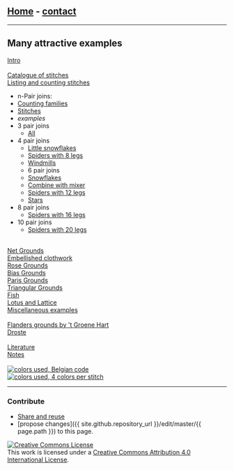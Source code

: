 ## [Home](https://d-bl.github.io) - [contact](https://groundforge.wordpress.com)

---

## Many attractive examples

[Intro](/MAE-gf/index)  
&nbsp;  
[Catalogue of stitches](/MAE-gf/docs/stitches)  
[Listing and counting stitches](/MAE-gf/docs/counting)

* n-Pair joins:
* [Counting families](/MAE-gf/docs/counting-snow)  
* [Stitches](/MAE-gf/docs/snow-stitches)
* *examples*  
* 3 pair joins
  * [All](/MAE-gf/docs/snow_3)
* 4 pair joins
  * [Little snowflakes](/MAE-gf/docs/snowflakes)  
  * [Spiders with 8 legs](/MAE-gf/docs/spin_04)  
  * [Windmills](/MAE-gf/docs/windmills)
  * 6 pair joins
  * [Snowflakes](/MAE-gf/docs/snow_6)
  * [Combine with mixer](/GroundForge/mix4snow/)
  * [Spiders with 12 legs](/MAE-gf/docs/spin_06)  
  * [Stars](/MAE-gf/docs/star_6)
* 8 pair joins
  * [Spiders with 16 legs](/MAE-gf/docs/spin_08)
* 10 pair joins
  * [Spiders with 20 legs](/MAE-gf/docs/spin_10)  
 
&nbsp;  
[Net Grounds](/MAE-gf/docs/nets)  
[Embellished clothwork](/MAE-gf/docs/ec)  
[Rose Grounds](/MAE-gf/docs/roses)  
[Bias Grounds](/MAE-gf/docs/bias)  
[Paris Grounds](/MAE-gf/docs/paris)  
[Triangular Grounds](/MAE-gf/docs/tria)  
[Fish](/MAE-gf/docs/fish)  
[Lotus and Lattice](/MAE-gf/docs/lotus)  
[Miscellaneous examples](/MAE-gf/docs/misca)  
&nbsp;  
[Flanders grounds by 't Groene Hart](/MAE-gf/docs/flanders)  
[Droste](/MAE-gf/docs/droste)  
&nbsp;  
[Literature](/MAE-gf/docs/literature)  
[Notes](/MAE-gf/docs/tricks)  
&nbsp;  
[![colors used, Belgian code](/MAE-gf/images/w-color.png)](/MAE-gf/docs/tricks#color-code)  
[![colors used, 4 colors per stitch](/MAE-gf/images/to-color-rules.png)](/GroundForge-help/color-rules)

---

### Contribute

- [Share and reuse](/GroundForge-help/Reuse)
- [propose changes]({{ site.github.repository_url }}/edit/master/{{ page.path }}) to this page.

[![Creative Commons License](/MAE-gf/assets/images/CC-BY-80x15.png)](https://creativecommons.org/licenses/by/4.0/)  
This work is licensed under a [Creative Commons Attribution 4.0 International License](http://creativecommons.org/licenses/by/4.0/).
